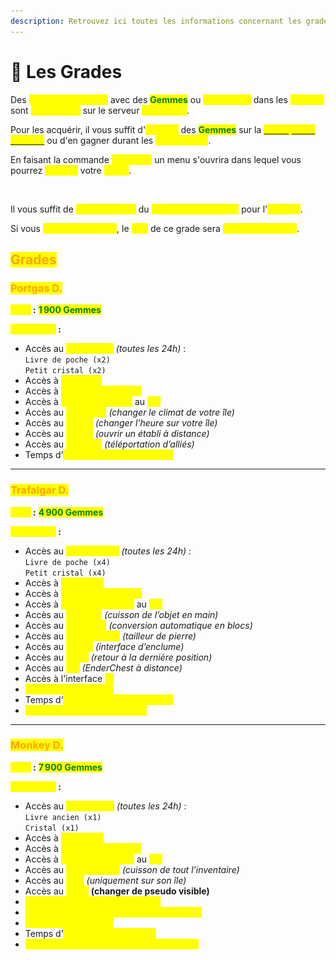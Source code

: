 ```yaml
---
description: Retrouvez ici toutes les informations concernant les grades
---
```


# 👑 Les Grades

Des <mark style="color:yellow;">**grades achetables**</mark> avec des <mark style="color:green;">**Gemmes**</mark> ou <mark style="color:yellow;">**obtenables**</mark> dans les <mark style="color:yellow;">**Caisses**</mark> sont <mark style="color:yellow;">**disponibles**</mark> sur le serveur <mark style="color:yellow;">**MinePiece**</mark>.

Pour les acquérir, il vous suffit d'<mark style="color:yellow;">**acheter**</mark> des <mark style="color:green;">**Gemmes**</mark> sur la [<mark style="color:yellow;">**Boutique du Serveur**</mark>](https://minepiece.net/fr/store/) ou d'en gagner durant les <mark style="color:yellow;">**événements**</mark>.

En faisant la commande <mark style="color:yellow;">**`/boutique`**</mark> un menu s'ouvrira dans lequel vous pourrez <mark style="color:yellow;">**acheter**</mark> votre <mark style="color:yellow;">**grade**</mark>.

<figure><img src="../.gitbook/assets/Capture d’écran 2025-07-24 à 16.19.23.png" alt=""><figcaption></figcaption></figure>

Il vous suffit de <mark style="color:yellow;">**cliquer en bas**</mark> du <mark style="color:yellow;">**grade de votre choix**</mark> pour l'<mark style="color:yellow;">**acheter**</mark>.&#x20;

Si vous <mark style="color:yellow;">**achetez un grade**</mark>, le <mark style="color:yellow;">**prix**</mark> de ce grade sera <mark style="color:yellow;">**déduit du suivant**</mark>.

## <mark style="color:orange;">Grades</mark>&#x20;

### <mark style="color:orange;">Portgas D.</mark>

<mark style="color:yellow;">**Coût**</mark>**&#x20;:** <mark style="color:green;">**1 900 Gemmes**</mark>

<mark style="color:yellow;">**Avantages**</mark>**&#x20;:**

* Accès au  <mark style="color:yellow;">**Kit Portgas**</mark> _(toutes les 24h)_ :\
  `Livre de poche (x2)`\
  `Petit cristal (x2)`
* Accès à <mark style="color:yellow;">**10 homes**</mark>
* Accès à <mark style="color:yellow;">**3 slots de familiers**</mark>
* Accès à <mark style="color:yellow;">**10 slots de vente**</mark> au <mark style="color:yellow;">**`/ah`**</mark>
* Accès au <mark style="color:yellow;">**`/pweather`**</mark> _(changer le climat de votre île)_
* Accès au <mark style="color:yellow;">**`/ptime`**</mark> _(changer l’heure sur votre île)_
* Accès au <mark style="color:yellow;">**`/craft`**</mark> _(ouvrir un établi à distance)_
* Accès au <mark style="color:yellow;">**`/tpahere`**</mark> _(téléportation d’alliés)_
* Temps d’<mark style="color:yellow;">**AFK autorisé : 25 minutes**</mark>

***

### <mark style="color:orange;">Trafalgar D.</mark>

<mark style="color:yellow;">**Coût**</mark>**&#x20;:** <mark style="color:green;">**4 900 Gemmes**</mark>

<mark style="color:yellow;">**Avantages**</mark>**&#x20;:**

* Accès au <mark style="color:yellow;">**Kit Trafalgar**</mark> _(toutes les 24h)_ :\
  `Livre de poche (x4)`\
  `Petit cristal (x4)`
* Accès à <mark style="color:yellow;">**20 homes**</mark>
* Accès à <mark style="color:yellow;">**4 slots de familiers**</mark>
* Accès à <mark style="color:yellow;">**20 slots de vente**</mark> au <mark style="color:yellow;">**`/ah`**</mark>
* Accès au <mark style="color:yellow;">**`/furnace`**</mark> _(cuisson de l’objet en main)_
* Accès au <mark style="color:yellow;">**`/condense`**</mark> _(conversion automatique en blocs)_
* Accès au <mark style="color:yellow;">**`/stonecutter`**</mark> _(tailleur de pierre)_
* Accès au <mark style="color:yellow;">**`/anvil`**</mark> _(interface d’enclume)_
* Accès au <mark style="color:yellow;">**`/back`**</mark> _(retour à la dernière position)_
* Accès au <mark style="color:yellow;">**`/ec`**</mark> _(EnderChest à distance)_
* Accès à l'interface <mark style="color:yellow;">**\[i]**</mark>
* <mark style="color:yellow;">**+1 ticket Impel Down**</mark>
* Temps d’<mark style="color:yellow;">**AFK autorisé : 35 minutes**</mark>
* <mark style="color:yellow;">**Avantages de Portgas inclus**</mark>

***

### <mark style="color:orange;">Monkey D.</mark>

<mark style="color:yellow;">**Coût**</mark>**&#x20;:** <mark style="color:green;">**7 900 Gemmes**</mark>

<mark style="color:yellow;">**Avantages**</mark>**&#x20;:**

* Accès au <mark style="color:yellow;">**Kit Monkey**</mark> _(toutes les 24h)_ :\
  `Livre ancien (x1)`\
  `Cristal (x1)`
* Accès à <mark style="color:yellow;">**30 homes**</mark>
* Accès à <mark style="color:yellow;">**5 slots de familiers**</mark>
* Accès à <mark style="color:yellow;">**30 slots de vente**</mark> au <mark style="color:yellow;">**`/ah`**</mark>
* Accès au <mark style="color:yellow;">**`/furnace all`**</mark> _(cuisson de tout l’inventaire)_
* Accès au <mark style="color:yellow;">**`/fly`**</mark> _(uniquement sur son île)_
* Accès au <mark style="color:yellow;">**`/nick`**</mark> **(changer de pseudo visible)**
* <mark style="color:yellow;">**+10% d'XP bonus sur les armes**</mark>
* <mark style="color:yellow;">**+10% d'XP bonus sur les fruits du démon**</mark>
* <mark style="color:yellow;">**+1 ticket Impel Down**</mark>
* Temps d’<mark style="color:yellow;">**AFK autorisé : 1 heure**</mark>
* <mark style="color:yellow;">**Avantages des grades précédents inclus**</mark>
